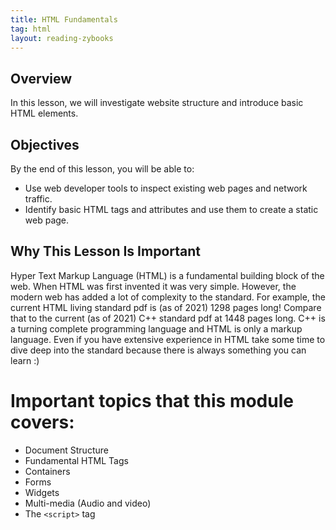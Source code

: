 ```yaml
---
title: HTML Fundamentals
tag: html
layout: reading-zybooks
---
```


## Overview

In this lesson, we will investigate website structure and introduce basic HTML elements. 

## Objectives

By the end of this lesson, you will be able to:

- Use web developer tools to inspect existing web pages and network traffic.
- Identify basic HTML tags and attributes and use them to create a static web page.

## Why This Lesson Is Important

Hyper Text Markup Language (HTML) is a fundamental building block of the web. When HTML was first
invented it was very simple. However, the modern web has added a lot of complexity to the standard.
For example, the current HTML living standard pdf is (as of 2021) 1298 pages long! Compare that to
the current (as of 2021) C++ standard pdf at 1448 pages long. C++ is a turning complete programming
language and HTML is only a markup language. Even if you have extensive experience in HTML take some
time to dive deep into the standard because there is always something you can learn :) 

# Important topics that this module covers:

- Document Structure 
- Fundamental HTML Tags
- Containers
- Forms
- Widgets
- Multi-media (Audio and video)
- The `<script>` tag